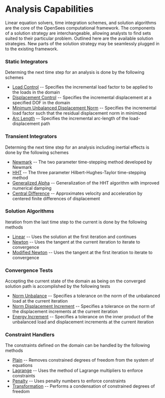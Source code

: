 # Analysis Capabilities
Linear equation solvers, time integration schemes, and solution algorithms are the core of the OpenSees computational framework. The components of a solution strategy are interchangeable, allowing analysts to find sets suited to their particular problem. Outlined here are the available solution strategies. New parts of the solution strategy may be seamlessly plugged in to the existing framework.

### Static Integrators
Determing the next time step for an analysis is done by the following schemes

- [Load Control]() -- Specifies the incremental load factor to be applied to the loads in the domain
- [Displacement Control]() -- Specifies the incremental displacement at a specified DOF in the domain
- [Minimum Unbalanced Displacement Norm](StaticIntegrator/) -- Specifies the incremental load factor such that the residual displacement norm in minimized
- [Arc Length](StaticIntegrator/ArcLength1) -- Specifies the incremental arc-length of the load-displacement path

### Transient Integrators
Determing the next time step for an analysis including inertial effects is done by the following schemes

- [Newmark](TransientIntegrator/Newmark) -- The two parameter time-stepping method developed by Newmark
- [HHT](TransientIntegrator/HHT) -- The three parameter Hilbert-Hughes-Taylor time-stepping method
- [Generalized Alpha](TransientIntegrator/GeneralizedAlpha) -- Generalization of the HHT algorithm with improved numerical damping
- [Central Difference]() -- Approximates velocity and acceleration by centered finite differences of displacement

### Solution Algorithms
Iteration from the last time step to the current is done by the following methods

- [Linear]() -- Uses the solution at the first iteration and continues
- [Newton]() -- Uses the tangent at the current iteration to iterate to convergence
- [Modified Newton]() -- Uses the tangent at the first iteration to iterate to convergence

### Convergence Tests
Accepting the current state of the domain as being on the converged solution path is accomplished by the following tests

- [Norm Unbalance]() -- Specifies a tolerance on the norm of the unbalanced load at the current iteration
- [Norm Displacement Increment]() -- Specifies a tolerance on the norm of the displacement increments at the current iteration
- [Energy Increment]() -- Specifies a tolerance on the inner product of the unbalanced load and displacement increments at the current iteration

### Constraint Handlers
The constraints defined on the domain can be handled by the following methods

- [Plain](Constraint/Plain) -- Removes constrained degrees of freedom from the system of equations
- [Lagrange](Constraint/Lagrange) -- Uses the method of Lagrange multipliers to enforce constraints
- [Penalty](Constraint/Penalty) -- Uses penalty numbers to enforce constraints
- [Transformation](Constraint/Transformation) -- Performs a condensation of constrained degrees of freedom

